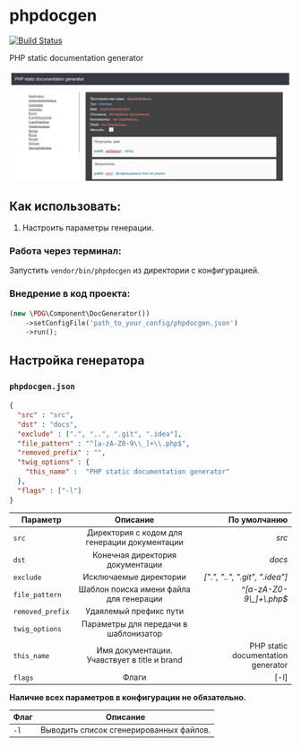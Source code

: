 # phpdocgen

[![Build Status](https://travis-ci.org/0x00-dev/phpdocgen.svg?branch=master)](https://travis-ci.org/0x00-dev/phpdocgen)

PHP static documentation generator

![Image alt](https://github.com/0x00-dev/phpdocgen/raw/master/example.jpg)

## Как использовать:
1. Настроить параметры генерации.
### Работа через терминал:
Запустить `vendor/bin/phpdocgen` из директории с конфигурацией.
### Внедрение в код проекта:
```php
(new \PDG\Component\DocGenerator())
    ->setConfigFile('path_to_your_config/phpdocgen.json')
    ->run();
```


## Настройка генератора

### `phpdocgen.json`
```json
{
  "src" : "src",
  "dst" : "docs",
  "exclude" : [".", "..", ".git", ".idea"],
  "file_pattern" : "^[a-zA-Z0-9\\_]+\\.php$",
  "removed_prefix" : "",
  "twig_options" : {
    "this_name" :  "PHP static documentation generator"
  },
  "flags" : ["-l"]
}
```

|      Параметр       |                    Описание                   |             По умолчанию                |
| --------------------|:---------------------------------------------:| ---------------------------------------:|
| `src`               | Директория с кодом для генерации документации | *src*                                   |
| `dst`               | Конечная директория документации              | *docs*                                  | 
| `exclude`           | Исключаемые директории                        | *[".", "..", ".git", ".idea"]*          |
| `file_pattern`      | Шаблон поиска имени файла для генерации       | *^[a-zA-Z0-9\\_]+\\.php$*               |
| `removed_prefix`    | Удаялемый префикс пути                        |                                         |
| `twig_options`      | Параметры для передачи в шаблонизатор         |                                         |
| `this_name`         | Имя документации. Учавствует в title и brand  | PHP static documentation generator      |
| `flags`             | Флаги                                         | [-l]                                    |

**Наличие всех параметров в конфигурации не обязательно.**

|      Флаг       |                    Описание                   |
| ----------------|:---------------------------------------------:|
| `-l`            | Выводить список сгенерированных файлов.       |
